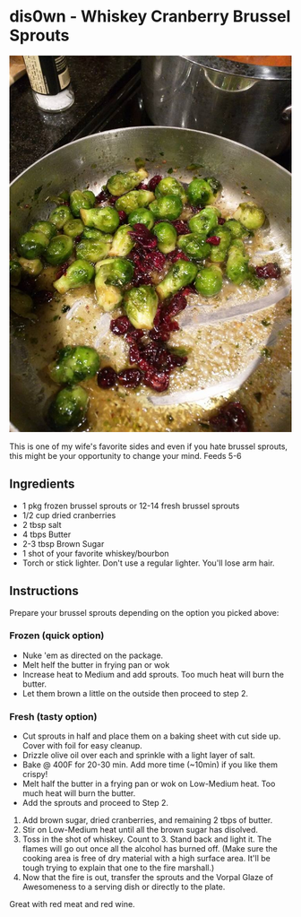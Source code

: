 # dis0wn - Whiskey Cranberry Brussel Sprouts

![brussel_sprouts](images/dis0wn-Whiskey_Cranberry_Brussel_Sprouts.jpg)

This is one of my wife's favorite sides and even if you hate brussel
sprouts, this might be your opportunity to change your mind. Feeds 5-6

## Ingredients

-   1 pkg frozen brussel sprouts or 12-14 fresh brussel sprouts
-   1/2 cup dried cranberries
-   2 tbsp salt
-   4 tbps Butter
-   2-3 tbsp Brown Sugar
-   1 shot of your favorite whiskey/bourbon
-   Torch or stick lighter. Don't use a regular lighter. You'll lose arm
    hair.

## Instructions

Prepare your brussel sprouts depending on the option you picked above:

### Frozen (quick option)

-   Nuke 'em as directed on the package.
-   Melt helf the butter in frying pan or wok
-   Increase heat to Medium and add sprouts. Too much heat will burn the
    butter.
-   Let them brown a little on the outside then proceed to step 2.

### Fresh (tasty option)

-   Cut sprouts in half and place them on a baking sheet with cut side
    up. Cover with foil for easy cleanup.
-   Drizzle olive oil over each and sprinkle with a light layer of salt.
-   Bake @ 400F for 20-30 min. Add more time (\~10min) if you like them
    crispy!
-   Melt half the butter in a frying pan or wok on Low-Medium heat. Too
    much heat will burn the butter.
-   Add the sprouts and proceed to Step 2.

1.  Add brown sugar, dried cranberries, and remaining 2 tbps of butter.
2.  Stir on Low-Medium heat until all the brown sugar has disolved.
3.  Toss in the shot of whiskey. Count to 3. Stand back and light it.
    The flames will go out once all the alcohol has burned off. (Make
    sure the cooking area is free of dry material with a high surface
    area. It'll be tough trying to explain that one to the fire
    marshall.)
4.  Now that the fire is out, transfer the sprouts and the Vorpal Glaze
    of Awesomeness to a serving dish or directly to the plate.

Great with red meat and red wine.
